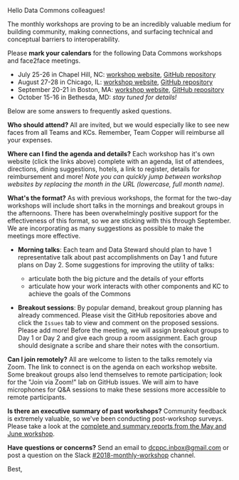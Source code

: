 Hello Data Commons colleagues! 

The monthly workshops are proving to be an incredibly valuable medium for building community, making connections, and surfacing technical and conceptual barriers to interoperability. 

Please **mark your calendars** for the following Data Commons workshops and face2face meetings. 

 * July 25-26 in Chapel Hill, NC: [workshop website](http://nih-data-commons.us/2018-july-workshop/), [GitHub repository](https://github.com/dcppc/2018-july-workshop) 
 * August 27-28 in Chicago, IL: [workshop website](http://nih-data-commons.us/2018-august-workshop/), [GitHub repository](https://github.com/dcppc/2018-august-workshop)  
 * September 20-21 in Boston, MA: [workshop website](http://nih-data-commons.us/2018-september-workshop/), [GitHub repository](https://github.com/dcppc/2018-september-workshop)
 * October 15-16 in Bethesda, MD: _stay tuned for details!_
 
Below are some answers to frequently asked questions. 

**Who should attend?** All are invited, but we would especially like to see new faces from all Teams and KCs. Remember, Team Copper will reimburse all your expenses. 

**Where can I find the agenda and details?** Each workshop has it's own website (click the links above) complete with an agenda, list of attendees, directions, dining suggestions, hotels, a link to register, details for reimbursement and more! _Note you can quickly jump between workshop websites by replacing the month in the URL (lowercase, full month name)._ 

**What's the format?** As with previous workshops, the format for the two-day workshops will include short talks in the mornings and breakout groups in the afternoons. There has been overwhelmingly positive support for the effectiveness of this format, so we are sticking with this through September. We are incorporating as many suggestions as possible to make the meetings more effective.

*  **Morning talks**: Each team and Data Steward should plan to have 1 representative talk about past accomplishments on Day 1 and future plans on Day 2. Some suggestions for improving the utility of talks:
   - articulate both the big picture and the details of your efforts
   - articulate how your work interacts with other components and KC to achieve the goals of the Commons

*  **Breakout sessions**: By popular demand, breakout group planning has already commenced. Please visit the GitHub repositories above and click the `Issues` tab to view and comment on the proposed sessions. Please add more! Before the meeting, we will assign breakout groups to Day 1 or Day 2 and give each group a room assignment. Each group should designate a scribe and share their notes with the consortium. 

**Can I join remotely?** All are welcome to listen to the talks remotely via Zoom. The link to connect is on the agenda on each workshop website. Some breakout groups also lend themselves to remote participation; look for the "Join via Zoom!" lab on GitHub issues. We will aim to have microphones for Q&A sessions to make these sessions more accessible to remote participants.

**Is there an executive summary of past workshops?** Community feedback is extremely valuable, so we've been conducting post-workshop surveys. Please take a look at the [complete and summary reports from the May and June workshop](https://github.com/dcppc/internal/tree/master/Assessment). 

**Have questions or concerns?** Send an email to <dcppc.inbox@gmail.com> or post a question on the Slack [#2018-monthly-workshop](https://nih-dcppc.slack.com/messages/CAMLGP27N/convo/GANQFSGAD-1528381202.000599/) channel.

Best,
